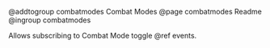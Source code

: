 @addtogroup combatmodes Combat Modes
@page combatmodes Readme
@ingroup combatmodes

Allows subscribing to Combat Mode toggle @ref events.